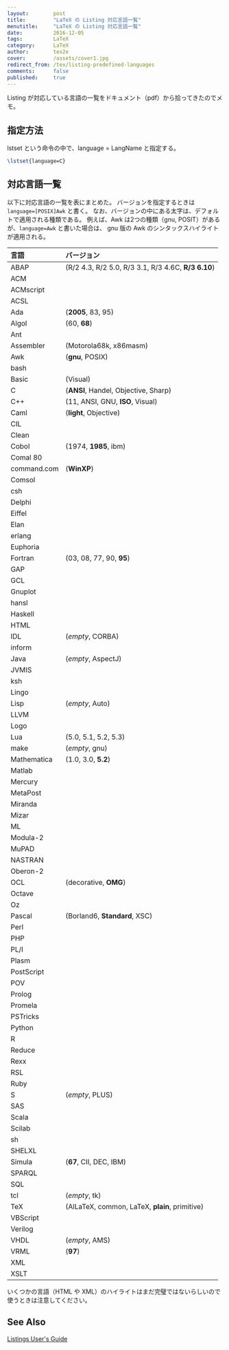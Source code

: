 ```yaml
---
layout:        post
title:         "LaTeX の Listing 対応言語一覧"
menutitle:     "LaTeX の Listing 対応言語一覧"
date:          2016-12-05
tags:          LaTeX
category:      LaTeX
author:        tex2e
cover:         /assets/cover1.jpg
redirect_from: /tex/listing-predefined-languages
comments:      false
published:     true
---
```


Listing が対応している言語の一覧をドキュメント（pdf）から拾ってきたのでメモ。


指定方法
------------

lstset という命令の中で、language = LangName と指定する。

```latex
\lstset{language=C}
```

対応言語一覧
------------

以下に対応言語の一覧を表にまとめた。
バージョンを指定するときは `language=[POSIX]Awk` と書く。
なお、バージョンの中にある太字は、デフォルトで適用される種類である。
例えば、Awk は2つの種類（gnu, POSIT）があるが、`language=Awk` と書いた場合は、
gnu 版の Awk のシンタックスハイライトが適用される。

| 言語     | バージョン
| :------- | :-------
| ABAP | (R/2 4.3, R/2 5.0, R/3 3.1, R/3 4.6C, **R/3 6.10**)
| ACM
| ACMscript
| ACSL
| Ada | (**2005**, 83, 95)
| Algol | (60, **68**)
| Ant
| Assembler | (Motorola68k, x86masm)
| Awk | (**gnu**, POSIX)
| bash
| Basic | (Visual)
| C | (**ANSI**, Handel, Objective, Sharp)
| C++ | (11, ANSI, GNU, **ISO**, Visual)
| Caml | (**light**, Objective)
| CIL
| Clean
| Cobol | (1974, **1985**, ibm)
| Comal 80
| command.com | (**WinXP**)
| Comsol
| csh
| Delphi
| Eiffel
| Elan
| erlang
| Euphoria
| Fortran | (03, 08, 77, 90, **95**)
| GAP
| GCL
| Gnuplot
| hansl
| Haskell
| HTML
| IDL | (*empty*, CORBA)
| inform
| Java | (*empty*, AspectJ)
| JVMIS
| ksh
| Lingo
| Lisp | (*empty*, Auto)
| LLVM
| Logo
| Lua | (5.0, 5.1, 5.2, 5.3)
| make | (*empty*, gnu)
| Mathematica | (1.0, 3.0, **5.2**)
| Matlab
| Mercury
| MetaPost
| Miranda
| Mizar
| ML
| Modula-2
| MuPAD
| NASTRAN
| Oberon-2
| OCL | (decorative, **OMG**)
| Octave
| Oz
| Pascal | (Borland6, **Standard**, XSC)
| Perl
| PHP
| PL/I
| Plasm
| PostScript
| POV
| Prolog
| Promela
| PSTricks
| Python
| R
| Reduce
| Rexx
| RSL
| Ruby
| S | (*empty*, PLUS)
| SAS
| Scala
| Scilab
| sh
| SHELXL
| Simula | (**67**, CII, DEC, IBM)
| SPARQL
| SQL
| tcl | (*empty*, tk)
| TeX | (AlLaTeX, common, LaTeX, **plain**, primitive)
| VBScript
| Verilog
| VHDL | (*empty*, AMS)
| VRML | (**97**)
| XML
| XSLT

いくつかの言語（HTML や XML）のハイライトはまだ完璧ではないらしいので使うときは注意してください。


See Also
------------

[Listings User's Guide](http://texdoc.net/texmf-dist/doc/latex/listings/listings.pdf)
